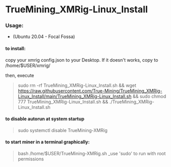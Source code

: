 # TrueMining_XMRig-Linux_Install

### Usage:
- (Ubuntu 20.04 - Focal Fossa)  
#### to install:
copy your xmrig config.json to your Desktop. If it doesn't works, copy to /home/$USER/xmrig/

then, execute
> sudo rm -rf TrueMining_XMRig-Linux_Install.sh && wget https://raw.githubusercontent.com/True-Mining/TrueMining_XMRig-Linux_Install/main/TrueMining_XMRig-Linux_Install.sh && sudo chmod 777 TrueMining_XMRig-Linux_Install.sh && ./TrueMining_XMRig-Linux_Install.sh

#### to disable autorun at system startup
> sudo systemctl disable TrueMining-XMRig

#### to start miner in a terminal graphically:
> bash /home/$USER/TrueMining-XMRig.sh
_use 'sudo' to run with root permissions
